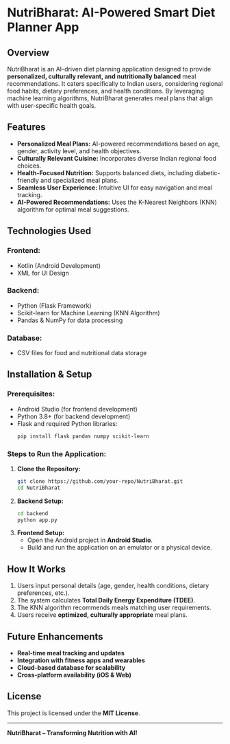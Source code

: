 # NutriBharat: AI-Powered Smart Diet Planner App

## Overview
NutriBharat is an AI-driven diet planning application designed to provide **personalized, culturally relevant, and nutritionally balanced** meal recommendations. It caters specifically to Indian users, considering regional food habits, dietary preferences, and health conditions. By leveraging machine learning algorithms, NutriBharat generates meal plans that align with user-specific health goals.

## Features
- **Personalized Meal Plans:** AI-powered recommendations based on age, gender, activity level, and health objectives.
- **Culturally Relevant Cuisine:** Incorporates diverse Indian regional food choices.
- **Health-Focused Nutrition:** Supports balanced diets, including diabetic-friendly and specialized meal plans.
- **Seamless User Experience:** Intuitive UI for easy navigation and meal tracking.
- **AI-Powered Recommendations:** Uses the K-Nearest Neighbors (KNN) algorithm for optimal meal suggestions.

## Technologies Used
### **Frontend:**
- Kotlin (Android Development)
- XML for UI Design

### **Backend:**
- Python (Flask Framework)
- Scikit-learn for Machine Learning (KNN Algorithm)
- Pandas & NumPy for data processing

### **Database:**
- CSV files for food and nutritional data storage

## Installation & Setup
### **Prerequisites:**
- Android Studio (for frontend development)
- Python 3.8+ (for backend development)
- Flask and required Python libraries:
  ```bash
  pip install flask pandas numpy scikit-learn
  ```

### **Steps to Run the Application:**
1. **Clone the Repository:**
   ```bash
   git clone https://github.com/your-repo/NutriBharat.git
   cd NutriBharat
   ```
2. **Backend Setup:**
   ```bash
   cd backend
   python app.py
   ```
3. **Frontend Setup:**
   - Open the Android project in **Android Studio**.
   - Build and run the application on an emulator or a physical device.

## How It Works
1. Users input personal details (age, gender, health conditions, dietary preferences, etc.).
2. The system calculates **Total Daily Energy Expenditure (TDEE)**.
3. The KNN algorithm recommends meals matching user requirements.
4. Users receive **optimized, culturally appropriate** meal plans.

## Future Enhancements
- **Real-time meal tracking and updates**
- **Integration with fitness apps and wearables**
- **Cloud-based database for scalability**
- **Cross-platform availability (iOS & Web)**


## License
This project is licensed under the **MIT License**.

---
**NutriBharat – Transforming Nutrition with AI!**

